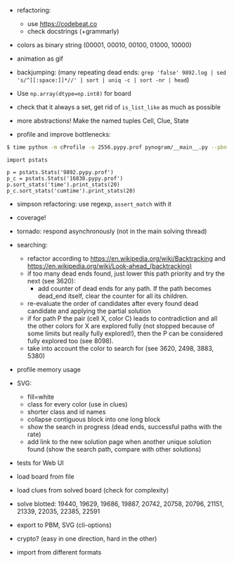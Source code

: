 - refactoring:
  - use https://codebeat.co
  - check docstrings (+grammarly)

- colors as binary string (00001, 00010, 00100, 01000, 10000)
- animation as gif

- backjumping:
    (many repeating dead ends: `grep 'false' 9892.log | sed 's/^[[:space:]]*//' | sort | uniq -c | sort -nr | head`)

- Use `np.array(dtype=np.int8)` for board
- check that it always a set, get rid of `is_list_like` as much as possible
- more abstractions! Make the named tuples Cell, Clue, State

- profile and improve bottlenecks:

```bash
$ time python -m cProfile -o 2556.pypy.prof pynogram/__main__.py --pbn 2556 --draw-final
```

```
import pstats

p = pstats.Stats('9892.pypy.prof')
p_c = pstats.Stats('16838.pypy.prof')
p.sort_stats('time').print_stats(20)
p_c.sort_stats('cumtime').print_stats(20)
```

- simpson refactoring: use regexp, `assert_match` with it
- coverage!
- tornado: respond asynchronously (not in the main solving thread)

- searching:
  - refactor according to https://en.wikipedia.org/wiki/Backtracking and https://en.wikipedia.org/wiki/Look-ahead_(backtracking)
  - if too many dead ends found, just lower this path priority and try the next (see 3620):
    - add counter of dead ends for any path. If the path becomes dead_end itself,
    clear the counter for all its children.
  - re-evaluate the order of candidates after every found dead candidate and applying the partial solution
  - if for path P the pair (cell X, color C) leads to contradiction and all the other colors for X are explored fully (not stopped because of some limits but really fully explored!), then the P can be considered fully explored too (see 8098).
  - take into account the color to search for (see 3620, 2498, 3883, 5380)

- profile memory usage


- SVG:
  - fill=white
  - class for every color (use in clues)
  - shorter class and id names
  - collapse contiguous block into one long block
  - show the search in progress (dead ends, successful paths with the rate)
  - add link to the new solution page when another unique solution found
  (show the search path, compare with other solutions)

- tests for Web UI
- load board from file
- load clues from solved board (check for complexity)

- solve blotted:
  19440, 19629, 19686, 19887, 20742, 20758, 20796, 21151, 21339, 22035, 22385, 22591
- export to PBM, SVG (cli-options)
- crypto? (easy in one direction, hard in the other)
- import from different formats
